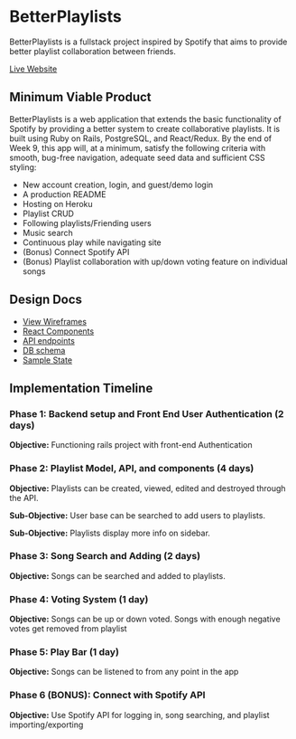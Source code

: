 # BetterPlaylists
BetterPlaylists is a fullstack project inspired by Spotify that aims to provide better playlist collaboration between friends.

<a href="https://betterplaylists.herokuapp.com/#/">Live Website</a>

<h2>Minimum Viable Product</h2>
<p>BetterPlaylists is a web application that extends the basic functionality of Spotify by providing a better system to create collaborative playlists. It is built using Ruby on Rails, PostgreSQL, and React/Redux. By the end of Week 9, this app will, at a minimum, satisfy the following criteria with smooth, bug-free navigation, adequate seed data and sufficient CSS styling:</p>
<ul>
<li>New account creation, login, and guest/demo login</li>
<li>A production README</li>
<li>Hosting on Heroku</li>
<li>Playlist CRUD</li>
<li>Following playlists/Friending users</li>
<li>Music search</li>
<li>Continuous play while navigating site</li>
<li>(Bonus) Connect Spotify API</li>
<li>(Bonus) Playlist collaboration with up/down voting feature on individual songs</li>
</ul>

## Design Docs
* [View Wireframes][wireframes]
* [React Components][components]
* [API endpoints][api-endpoints]
* [DB schema][schema]
* [Sample State][sample-state]

[wireframes]: docs/wireframes
[components]: docs/component-hierarchy.md
[sample-state]: docs/sample-state.md
[api-endpoints]: docs/api-endpoints.md
[schema]: docs/schema.md




<h2>Implementation Timeline</h2>

### Phase 1: Backend setup and Front End User Authentication (2 days)

**Objective:** Functioning rails project with front-end Authentication

### Phase 2: Playlist Model, API, and components (4 days)
**Objective:** Playlists can be created, viewed, edited and destroyed through the API.

**Sub-Objective:** User base can be searched to add users to playlists.

**Sub-Objective:** Playlists display more info on sidebar.

### Phase 3: Song Search and Adding (2 days)
**Objective:** Songs can be searched and added to playlists.

### Phase 4: Voting System (1 day)
**Objective:** Songs can be up or down voted. Songs with enough negative votes get removed from playlist

### Phase 5: Play Bar (1 day)
**Objective:** Songs can be listened to from any point in the app

### Phase 6 (BONUS): Connect with Spotify API
**Objective:** Use Spotify API for logging in, song searching, and playlist importing/exporting
